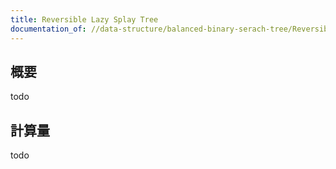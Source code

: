 ```yaml
---
title: Reversible Lazy Splay Tree
documentation_of: //data-structure/balanced-binary-serach-tree/ReversibleLazySplayTree.hpp
---
```


## 概要

todo

## 計算量
todo